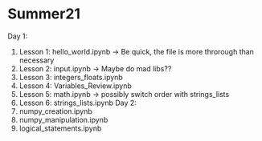 # Summer21
Day 1:
1. Lesson 1: hello_world.ipynb -> Be quick, the file is more throrough than necessary
2. Lesson 2: input.ipynb -> Maybe do mad libs??
3. Lesson 3: integers_floats.ipynb
4. Lesson 4: Variables_Review.ipynb
4. Lesson 5: math.ipynb -> possibly switch order with strings_lists
5. Lesson 6: strings_lists.ipynb
Day 2:
1. numpy_creation.ipynb
2. numpy_manipulation.ipynb
3. logical_statements.ipynb